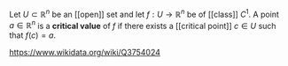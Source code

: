 Let $U\subset\mathbb R^n$ be an [[open]] set and let $f:U\to\mathbb R^n$ be of [[class]] $C^1$. A point $a\in \mathbb R^n$ is a **critical value** of $f$ if there exists a [[critical point]] $c \in U$ such that $f(c) =a$.

https://www.wikidata.org/wiki/Q3754024